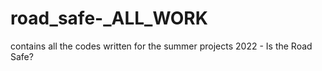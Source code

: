 # road_safe-_ALL_WORK
contains all the codes written for the summer projects 2022 - Is the Road Safe?
